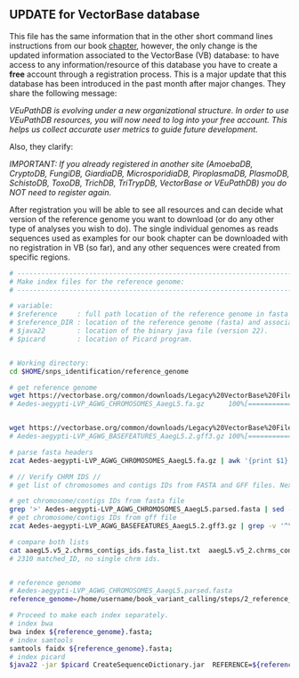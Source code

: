
## UPDATE for VectorBase database

This file has the same information that in the other short command lines instructions from our book [chapter](https://github.com/naborlozada/BookChapter_SNP_identification_tutorial/blob/main/steps_scripts/2-Reference_genome_index_files.sh), however, the only change is the updated information associated to the VectorBase (VB) database: to have access to any information/resource of this database you have to create a **free** account through a registration process. This is a major update that this database has been introduced in the past month after major changes.
They share the following message:

*VEuPathDB is evolving under a new organizational structure. In order to use VEuPathDB resources, you will now need to log into your free account. This helps us collect accurate user metrics to guide future development.*

Also, they clarify:

*IMPORTANT: If you already registered in another site
(AmoebaDB, CryptoDB, FungiDB, GiardiaDB, MicrosporidiaDB, PiroplasmaDB, PlasmoDB, SchistoDB, ToxoDB, TrichDB, TriTrypDB, VectorBase or VEuPathDB)
you do NOT need to register again.*

After registration you will be able to see all resources and can decide what version of the reference genome you want to download (or do any other type of analyses you wish to do). The single individual genomes as reads sequences used as examples for our book chapter can be downloaded with no registration in VB (so far), and any other sequences were created from specific regions.

```bash 
# ------------------------------------------------------------------------------------------
# Make index files for the reference genome:
# ------------------------------------------------------------------------------------------

# variable:
# $reference     : full path location of the reference genome in fasta format. 
# $reference_DIR : location of the reference genome (fasta) and associated index files.
# $java22        : location of the binary java file (version 22).
# $picard        : location of Picard program.  


# Working directory:
cd $HOME/snps_identification/reference_genome

# get reference genome
wget https://vectorbase.org/common/downloads/Legacy%20VectorBase%20Files/Aedes-aegypti/Aedes-aegypti-LVP_AGWG_CHROMOSOMES_AaegL5.fa.gz
# Aedes-aegypti-LVP_AGWG_CHROMOSOMES_AaegL5.fa.gz      100%[=====================================================================================================================>] 389,25M  25,5MB/s    in 32s     


wget https://vectorbase.org/common/downloads/Legacy%20VectorBase%20Files/Aedes-aegypti/Aedes-aegypti-LVP_AGWG_BASEFEATURES_AaegL5.2.gff3.gz
# Aedes-aegypti-LVP_AGWG_BASEFEATURES_AaegL5.2.gff3.gz 100%[=====================================================================================================================>]   5,12M  2,98MB/s    in 1,7s    

# parse fasta headers
zcat Aedes-aegypti-LVP_AGWG_CHROMOSOMES_AaegL5.fa.gz | awk '{print $1}' > Aedes-aegypti-LVP_AGWG_CHROMOSOMES_AaegL5.parsed.fasta

# // Verify CHRM IDS //
# get list of chromosomes and contigs IDs from FASTA and GFF files. Next, compare both IDs lists, and find whether all IDs are present in both files ('matched_ID') or there are IDs that are uniquely present either in the fasta or gff files annotation ('single_ID').

# get chromosome/contigs IDs from fasta file
grep '>' Aedes-aegypti-LVP_AGWG_CHROMOSOMES_AaegL5.parsed.fasta | sed -E 's/^>//' > aaegL5.v5_2.chrms_contigs_ids.fasta_list.txt
# get chromosome/contigs IDs from gff file
zcat Aedes-aegypti-LVP_AGWG_BASEFEATURES_AaegL5.2.gff3.gz | grep -v '^\#' | awk '{print $1}' | sort -u > aaegL5.v5_2.chrms_contigs_ids.gff_list.txt

# compare both lists
cat aaegL5.v5_2.chrms_contigs_ids.fasta_list.txt  aaegL5.v5_2.chrms_contigs_ids.gff_list.txt | sort | uniq -c | sort -n | awk '{if($1==1){print "single_ID\t"$0} else {print "matched_ID\t"$0} }' | cut -f 1 | sort | uniq -c | sort -n
# 2310 matched_ID, no single chrm ids.


# reference genome
# Aedes-aegypti-LVP_AGWG_CHROMOSOMES_AaegL5.parsed.fasta
reference_genome=/home/username/book_variant_calling/steps/2_reference_genome/Aedes-aegypti-LVP_AGWG_CHROMOSOMES_AaegL5.parsed

# Proceed to make each index separately.
# index bwa
bwa index ${reference_genome}.fasta;
# index samtools
samtools faidx ${reference_genome}.fasta;
# index picard
$java22 -jar $picard CreateSequenceDictionary.jar  REFERENCE=${reference_genome}.fasta  OUTPUT=${reference_genome}.dict;


